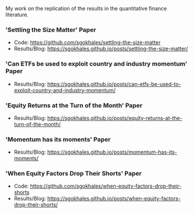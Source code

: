 

My work on the replication of the results in the quantitative finance literature.  

### 'Settling the Size Matter' Paper  

- Code: https://github.com/sgokhales/settling-the-size-matter  
- Results/Blog: https://sgokhales.github.io/posts/settling-the-size-matter/  

### 'Can ETFs be used to exploit country and industry momentum' Paper

- Results/Blog: https://sgokhales.github.io/posts/can-etfs-be-used-to-exploit-country-and-industry-momentum/

### 'Equity Returns at the Turn of the Month' Paper

- Results/Blog: https://sgokhales.github.io/posts/equity-returns-at-the-turn-of-the-month/   

### 'Momentum has its moments' Paper

- Results/Blog: https://sgokhales.github.io/posts/momentum-has-its-moments/  


### 'When Equity Factors Drop Their Shorts' Paper   

- Code: https://github.com/sgokhales/when-equity-factors-drop-their-shorts   
- Results/Blog: https://sgokhales.github.io/posts/when-equity-factors-drop-their-shorts/    

